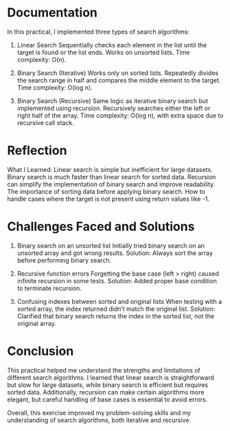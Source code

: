 # Documentation
In this practical, I implemented three types of search algorithms:

1. Linear Search
Sequentially checks each element in the list until the target is found or the list ends.
Works on unsorted lists.
Time complexity: O(n).

2. Binary Search (Iterative)
Works only on sorted lists.
Repeatedly divides the search range in half and compares the middle element to the target.
Time complexity: O(log n).

3. Binary Search (Recursive)
Same logic as iterative binary search but implemented using recursion.
Recursively searches either the left or right half of the array.
Time complexity: O(log n), with extra space due to recursive call stack.

# Reflection
What I Learned:
Linear search is simple but inefficient for large datasets.
Binary search is much faster than linear search for sorted data.
Recursion can simplify the implementation of binary search and improve readability.
The importance of sorting data before applying binary search.
How to handle cases where the target is not present using return values like -1.

# Challenges Faced and Solutions

1. Binary search on an unsorted list
Initially tried binary search on an unsorted array and got wrong results.
Solution: Always sort the array before performing binary search.

2. Recursive function errors
Forgetting the base case (left > right) caused infinite recursion in some tests.
Solution: Added proper base condition to terminate recursion.

3. Confusing indexes between sorted and original lists
When testing with a sorted array, the index returned didn’t match the original list.
Solution: Clarified that binary search returns the index in the sorted list, not the original array.

# Conclusion
This practical helped me understand the strengths and limitations of different search algorithms.
I learned that linear search is straightforward but slow for large datasets, while binary search is efficient but requires sorted data.
Additionally, recursion can make certain algorithms more elegant, but careful handling of base cases is essential to avoid errors.

Overall, this exercise improved my problem-solving skills and my understanding of search algorithms, both iterative and recursive.